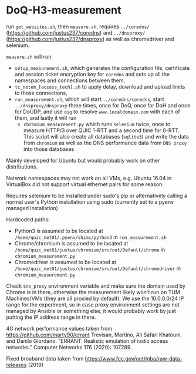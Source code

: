 # DoQ-H3-measurement

run ```get_websites.sh```, then ```measure.sh```, requires ```../coredns/``` (https://github.com/justus237/coredns) and ```../dnsproxy/``` (https://github.com/justus237/dnsproxy) as well as chromedriver and selenium.

`measure.sh` will run
  - `setup_measurement.sh`, which generates the configuration file, certificate and session ticket encryption key for `coredns` and sets up all the namespaces and connections between them,
  - `tc_netem_[access_tech].sh` to apply delay, download and upload limits to those connections,
  - `run_measurement.sh`, which will start `../coredns/coredns`, start `../dnsproxy/dnsproxy` three times, once for DoQ, once for DoH and once for DoUDP, and use `dig` to resolve `www.localdomain.com` with each of them, and lastly it will run 
    - `chromium_measurement.py` which runs `selenium` twice, once to measure HTTP/3 over QUIC 1-RTT and a second time for 0-RTT. This script will also create all databases (`sqlite3`) and write the data from `chromium` as well as the DNS performance data from `DNS proxy` into those databases

Mainly developed for Ubuntu but would probably work on other distributions.

Network namespaces may not work on all VMs, e.g. Ubuntu 16.04 in VirtualBox did not support virtual ethernet pairs for some reason.

Requires selenium to be installed under sudo's pip or alternatively calling a normal user's Python installation using sudo (currently set to a pyenv managed installation)

Hardcoded paths:
  - Python3 is assumed to be located at `/home/quic_net01/.pyenv/shims/python3` in `run_measurement.sh`
  - Chrome/chromium is assumed to be located at `/home/quic_net01/justus/chromium/src/out/Default/chrome` in `chromium_measurement.py`
  - Chromedriver is assumed to be located at `/home/quic_net01/justus/chromium/src/out/Default/chromedriver` in `chromium_measurement.py`

Check ```$no_proxy``` environment variable and make sure the domain used by Chrome is in there, otherwise the measurement likely won't run on TUM Machines/VMs (they are all proxied by default). We use the 10.0.0.0/24 IP range for the experiment, so in case proxy environment settings are not managed by Ansible or something else, it would probably work by just putting the IP address range in there.

4G network performance values taken from https://github.com/marty90/errant
Trevisan, Martino, Ali Safari Khatouni, and Danilo Giordano. "ERRANT: Realistic emulation of radio access networks." Computer Networks 176 (2020): 107289.

Fixed broaband data taken from https://www.fcc.gov/oet/mba/raw-data-releases (2019)
